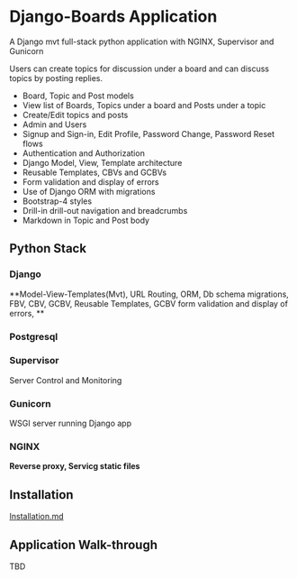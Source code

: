 # Django-Boards Application

A Django mvt full-stack python application with NGINX, Supervisor and Gunicorn

Users can create topics for discussion under a board and can discuss topics by posting replies.   

* Board, Topic and Post models
* View list of Boards, Topics under a board and Posts under a topic
* Create/Edit topics and posts
* Admin and Users
* Signup and Sign-in, Edit Profile, Password Change, Password Reset flows
* Authentication and Authorization
* Django Model, View, Template architecture
* Reusable Templates, CBVs and  GCBVs
* Form validation and display of errors
* Use of Django ORM with migrations
* Bootstrap-4 styles
* Drill-in drill-out navigation and breadcrumbs
* Markdown in Topic and Post body

## Python Stack

### Django

**Model-View-Templates(Mvt), URL Routing, ORM, Db schema migrations, FBV, CBV, GCBV, Reusable Templates, GCBV form validation and display of errors,  **

### Postgresql

### Supervisor

Server Control and Monitoring

### Gunicorn

WSGI server running Django app

### NGINX

**Reverse proxy, Servicg static files**

## Installation

[Installation.md](Installation.md)

## Application Walk-through

TBD
